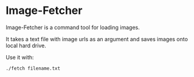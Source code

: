 # Image-Fetcher

Image-Fetcher is a command tool for loading images.

It takes a text file with image urls as an argument and saves images onto local hard drive.

Use it with:

```
./fetch filename.txt
```
